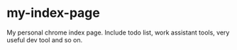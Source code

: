 # my-index-page
My personal chrome index page. Include todo list, work assistant tools, very useful dev tool and so on.

